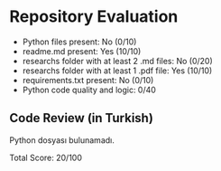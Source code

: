 
# Repository Evaluation

- Python files present: No (0/10)
- readme.md present: Yes (10/10)
- researchs folder with at least 2 .md files: No (0/20)
- researchs folder with at least 1 .pdf file: Yes (10/10)
- requirements.txt present: No (0/10)
- Python code quality and logic: 0/40

## Code Review (in Turkish)
Python dosyası bulunamadı.

Total Score: 20/100
